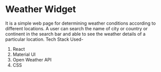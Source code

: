 # Weather Widget

It is a simple web page for determining weather conditions according to different locations. A user can search the name of city or country or continent in the search bar and able to see the weather details of a particular location.
Tech Stack Used-
1. React
2. Material UI
3. Open Weather API
4. CSS

